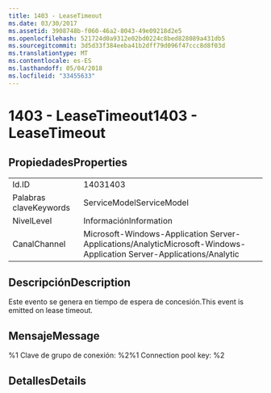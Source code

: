 ```yaml
---
title: 1403 - LeaseTimeout
ms.date: 03/30/2017
ms.assetid: 3908748b-f060-46a2-8043-49e09218d2e5
ms.openlocfilehash: 521724d0a9312e02bd0224c8bed828089a431db5
ms.sourcegitcommit: 3d5d33f384eeba41b2dff79d096f47ccc8d8f03d
ms.translationtype: MT
ms.contentlocale: es-ES
ms.lasthandoff: 05/04/2018
ms.locfileid: "33455633"
---
```

# <a name="1403---leasetimeout"></a><span data-ttu-id="a81e7-102">1403 - LeaseTimeout</span><span class="sxs-lookup"><span data-stu-id="a81e7-102">1403 - LeaseTimeout</span></span>
## <a name="properties"></a><span data-ttu-id="a81e7-103">Propiedades</span><span class="sxs-lookup"><span data-stu-id="a81e7-103">Properties</span></span>  
  
|||  
|-|-|  
|<span data-ttu-id="a81e7-104">Id.</span><span class="sxs-lookup"><span data-stu-id="a81e7-104">ID</span></span>|<span data-ttu-id="a81e7-105">1403</span><span class="sxs-lookup"><span data-stu-id="a81e7-105">1403</span></span>|  
|<span data-ttu-id="a81e7-106">Palabras clave</span><span class="sxs-lookup"><span data-stu-id="a81e7-106">Keywords</span></span>|<span data-ttu-id="a81e7-107">ServiceModel</span><span class="sxs-lookup"><span data-stu-id="a81e7-107">ServiceModel</span></span>|  
|<span data-ttu-id="a81e7-108">Nivel</span><span class="sxs-lookup"><span data-stu-id="a81e7-108">Level</span></span>|<span data-ttu-id="a81e7-109">Información</span><span class="sxs-lookup"><span data-stu-id="a81e7-109">Information</span></span>|  
|<span data-ttu-id="a81e7-110">Canal</span><span class="sxs-lookup"><span data-stu-id="a81e7-110">Channel</span></span>|<span data-ttu-id="a81e7-111">Microsoft-Windows-Application Server-Applications/Analytic</span><span class="sxs-lookup"><span data-stu-id="a81e7-111">Microsoft-Windows-Application Server-Applications/Analytic</span></span>|  
  
## <a name="description"></a><span data-ttu-id="a81e7-112">Descripción</span><span class="sxs-lookup"><span data-stu-id="a81e7-112">Description</span></span>  
 <span data-ttu-id="a81e7-113">Este evento se genera en tiempo de espera de concesión.</span><span class="sxs-lookup"><span data-stu-id="a81e7-113">This event is emitted on lease timeout.</span></span>  
  
## <a name="message"></a><span data-ttu-id="a81e7-114">Mensaje</span><span class="sxs-lookup"><span data-stu-id="a81e7-114">Message</span></span>  
 <span data-ttu-id="a81e7-115">%1 Clave de grupo de conexión: %2</span><span class="sxs-lookup"><span data-stu-id="a81e7-115">%1 Connection pool key: %2</span></span>  
  
## <a name="details"></a><span data-ttu-id="a81e7-116">Detalles</span><span class="sxs-lookup"><span data-stu-id="a81e7-116">Details</span></span>
